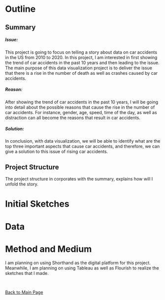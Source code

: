 # Outline

## Summary

##### Issue: 
This project is going to focus on telling a story about data on car accidents in the US from 2010 to 2020. In this project, I am interested in first showing the trend of car accidents in the past 10 years and then leading to the issue. The main purpose of this data visualization project is to deliver the issue that there is a rise in the number of death as well as crashes caused by car accidents.

##### Reason: 
After showing the trend of car accidents in the past 10 years, I will be going into detail about the possible reasons that cause the rise in the number of car accidents. For instance, gender, age, speed, time of the day, as well as distraction can all become the reasons that result in car accidents.

##### Solution: 
In conclusion, with data visualization, we will be able to identify what are the top three important aspects that cause car accidents, and therefore, we can give a solution to this issue of rising car accidents.

## Project Structure

The project structure in corporates with the summary, explains how will I unfold the story.

# Initial Sketches



# Data


# Method and Medium

I am planning on using Shorthand as the digital platform for this project. Meanwhile, I am planning on using Tableau as well as Flourish to realize the sketches that I made.

<br/>

[Back to Main Page](/README.md)

